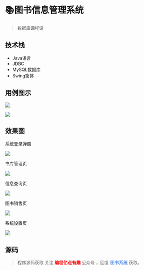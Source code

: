 # 📚图书信息管理系统
> 数据库课程设
## 技术栈
- Java语言
- JDBC
- MySQL数据库
- Swing窗体
## 用例图示

![](http://cdn.qiniu.liyansheng.top/typora/20210714195330101.png)

![](http://cdn.qiniu.liyansheng.top/typora/20210714200358914.png)


## 效果图

系统登录弹窗

![](http://cdn.qiniu.liyansheng.top/typora/image-20220611202747601.png)

书库管理页

![](http://cdn.qiniu.liyansheng.top/typora/image-20220611202946279.png)

信息查询页

![](http://cdn.qiniu.liyansheng.top/typora/image-20220611203012901.png)

图书销售页

![](http://cdn.qiniu.liyansheng.top/typora/image-20220611203036093.png)

系统设置页

![](http://cdn.qiniu.liyansheng.top/typora/image-20220611203057204.png)

## 源码

> 程序源码获取 关注 <font color='red'>**编程亿点有趣**</font>  公众号  ，回复  <font color='cornflowerblue'>**图书系统**</font>   获取。


